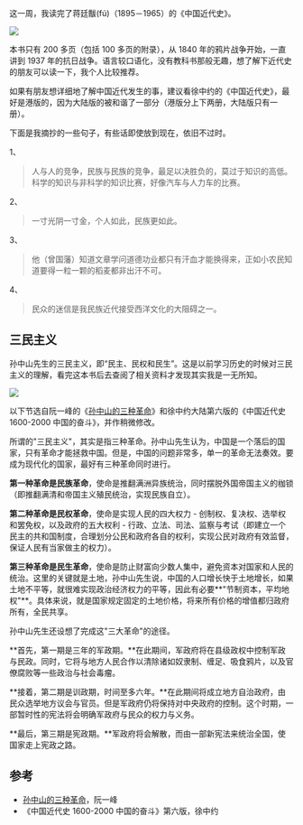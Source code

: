 这一周，我读完了蒋廷黻(fú)（1895－1965）的《中国近代史》。

![](https://resource.ethsonliu.com/image/20200323_01.jpeg)

本书只有 200 多页（包括 100 多页的附录），从 1840 年的鸦片战争开始，一直讲到 1937 年的抗日战争。语言较口语化，没有教科书那般无趣，想了解下近代史的朋友可以读一下，我个人比较推荐。

如果有朋友想详细地了解中国近代发生的事，建议看徐中约的《中国近代史》，最好是港版的，因为大陆版的被和谐了一部分（港版分上下两册，大陆版只有一册）。

下面是我摘抄的一些句子，有些话即使放到现在，依旧不过时。

1、

>人与人的竞争，民族与民族的竞争，最足以决胜负的，莫过于知识的高低。科学的知识与非科学的知识比赛，好像汽车与人力车的比赛。

2、

>一寸光阴一寸金，个人如此，民族更如此。

3、

>他（曾国藩）知道文章学问道德功业都只有汗血才能换得来，正如小农民知道要得一粒一颗的稻麦都非出汗不可。

4、

>民众的迷信是我民族近代接受西洋文化的大阻碍之一。

## 三民主义

孙中山先生的三民主义，即“民主、民权和民生”。这是以前学习历史的时候对三民主义的理解，看完这本书后去查阅了相关资料才发现其实我是一无所知。

![](https://resource.ethsonliu.com/image/20200323_02.jpg)

以下节选自阮一峰的《[孙中山的三种革命](http://www.ruanyifeng.com/blog/2011/02/three_kinds_of_chinese_revolution.html)》和徐中约大陆第六版的《中国近代史 1600-2000 中国的奋斗》，并作稍微修改。

所谓的"三民主义"，其实是指三种革命。孙中山先生认为，中国是一个落后的国家，只有革命才能拯救中国。但是，中国的问题非常多，单一的革命无法奏效。要成为现代化的国家，最好有三种革命同时进行。

**第一种革命是民族革命**，使命是推翻满洲异族统治，同时摆脱外国帝国主义的枷锁（即推翻满清和帝国主义殖民统治，实现民族自立）。

**第二种革命是民权革命**，使命是实现人民的四大权力 - 创制权、复决权、选举权和罢免权，以及政府的五大权利 - 行政、立法、司法、监察与考试（即建立一个民主的共和国制度，合理划分公民和政府各自的权利，实现公民对政府有效监督，保证人民有当家做主的权力）。

**第三种革命是民生革命**，使命是防止财富向少数人集中，避免资本对国家和人民的统治。这里的关键就是土地，孙中山先生说，中国的人口增长快于土地增长，如果土地不平等，就很难实现政治经济权力的平等，因此有必要**"节制资本，平均地权"**。具体来说，就是国家规定固定的土地价格，将来所有价格的增值都归政府所有，全民共享。

孙中山先生还设想了完成这"三大革命"的途径。

**首先，第一期是三年的军政期。**在此期间，军政府将在县级政权中控制军政与民政。同时，它将与地方人民合作以清除诸如奴隶制、缠足、吸食鸦片，以及官僚腐败等一些政治与社会毒瘤。

**接着，第二期是训政期，时间至多六年。**在此期间将成立地方自治政府，由民众选举地方议会与官员。但是军政府仍将保持对中央政府的控制。这个时期，一部暂时性的宪法将会明确军政府与民众的权力与义务。

**最后，第三期是宪政期。**军政府将会解散，而由一部新宪法来统治全国，使国家走上宪政之路。

## 参考

- [孙中山的三种革命](http://www.ruanyifeng.com/blog/2011/02/three_kinds_of_chinese_revolution.html)，阮一峰
- 《中国近代史 1600-2000 中国的奋斗》第六版，徐中约

